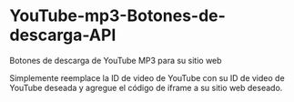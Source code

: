 # YouTube-mp3-Botones-de-descarga-API
Botones de descarga de YouTube MP3 para su sitio web

Simplemente reemplace la ID de video de YouTube con su ID de video de YouTube deseada y agregue el código de iframe a su sitio web deseado.
